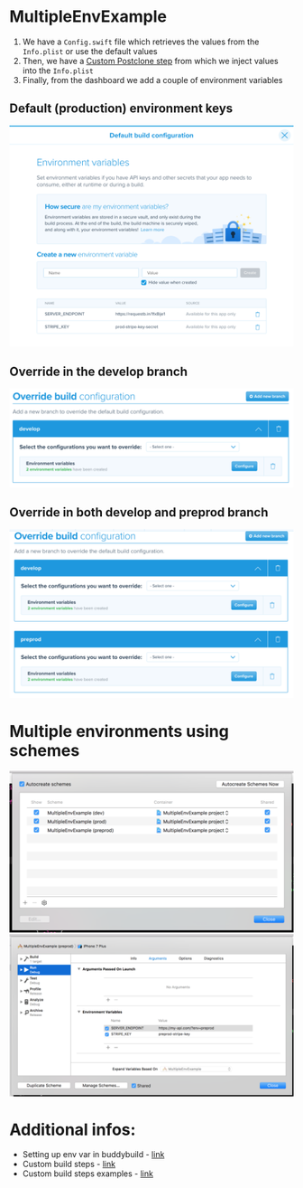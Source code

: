 # MultipleEnvExample

1. We have a `Config.swift` file which retrieves the values from the `Info.plist` or use the default values
2. Then, we have a [Custom Postclone step](buddybuild_postclone.sh) from which we inject values into the `Info.plist`
3. Finally, from the dashboard we add a couple of environment variables

## Default (production) environment keys

![](Screenshots/01-main-keys.png)

## Override in the develop branch

![](Screenshots/02-develop-override.png)

## Override in both develop and preprod branch

![](Screenshots/03-develop-and-preprod-override.png)

# Multiple environments using schemes

![](Screenshots/04-multiple-schemes.png)
![](Screenshots/05-scheme-environment-variable.png)

# Additional infos: 

* Setting up env var in buddybuild - [link](http://docs.buddybuild.com/docs/environment-variables)
* Custom build steps - [link](docs.buddybuild.com/docs/custom-prebuild-and-postbuild-steps)
* Custom build steps examples - [link](https://www.buddybuild.com/blog/customizing-the-build-process)
